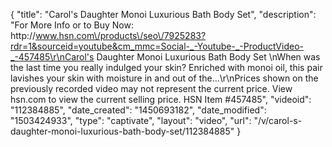 {
    "title": "Carol's Daughter Monoi Luxurious Bath   Body Set",
    "description": "For More Info or to Buy Now: http:\/\/www.hsn.com\/products\/seo\/7925283?rdr=1&sourceid=youtube&cm_mmc=Social-_-Youtube-_-ProductVideo-_-457485\r\nCarol's Daughter Monoi Luxurious Bath   Body Set  \nWhen was the last time you really indulged your skin? Enriched with monoi oil, this pair lavishes your skin with moisture in and out of the...\r\nPrices shown on the previously recorded video may not represent the current price.  View hsn.com to view the current selling price. HSN Item #457485",
    "videoid": "112384885",
    "date_created": "1450693182",
    "date_modified": "1503424933",
    "type": "captivate",
    "layout": "video",
    "url": "\/v\/carol-s-daughter-monoi-luxurious-bath-body-set\/112384885"
}